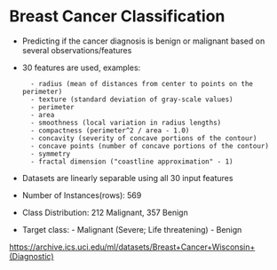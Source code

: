 # Breast Cancer Classification

- Predicting if the cancer diagnosis is benign or malignant based on several observations/features 
- 30 features are used, examples:

        - radius (mean of distances from center to points on the perimeter)
        - texture (standard deviation of gray-scale values)
        - perimeter
        - area
        - smoothness (local variation in radius lengths)
        - compactness (perimeter^2 / area - 1.0)
        - concavity (severity of concave portions of the contour)
        - concave points (number of concave portions of the contour)
        - symmetry 
        - fractal dimension ("coastline approximation" - 1)

- Datasets are linearly separable using all 30 input features
- Number of Instances(rows): 569
- Class Distribution: 212 Malignant, 357 Benign
- Target class:
         - Malignant (Severe; Life threatening)
         - Benign


https://archive.ics.uci.edu/ml/datasets/Breast+Cancer+Wisconsin+(Diagnostic)


